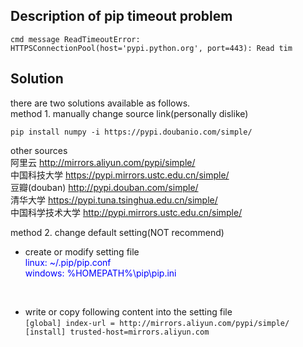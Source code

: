 ## Description of pip timeout problem
`cmd message
ReadTimeoutError: HTTPSConnectionPool(host='pypi.python.org', port=443): Read tim
`

## Solution
there are two solutions available as follows.<br>
method 1. manually change source link(personally dislike)<br>

`
pip install numpy -i https://pypi.doubanio.com/simple/
`

other sources<br>
阿里云 http://mirrors.aliyun.com/pypi/simple/ <br>
中国科技大学 https://pypi.mirrors.ustc.edu.cn/simple/ <br>
豆瓣(douban) http://pypi.douban.com/simple/ <br>
清华大学 https://pypi.tuna.tsinghua.edu.cn/simple/ <br>
中国科学技术大学 http://pypi.mirrors.ustc.edu.cn/simple/ <br>

method 2. change default setting(NOT recommend)

- create or modify setting file <br>
<font color='blue'>linux: ~/.pip/pip.conf</font><br>
<font color='blue'>windows: %HOMEPATH%\pip\pip.ini</font>
<br>

- write or copy following content into the setting file<br>
`[global]
index-url = http://mirrors.aliyun.com/pypi/simple/
[install]
trusted-host=mirrors.aliyun.com`


```python

```
